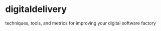 digitaldelivery
===============

techniques, tools, and metrics for improving your digital software factory

